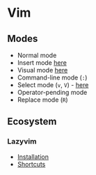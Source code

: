 # Vim

## Modes

- Normal mode
- Insert mode [here](shortcuts.md#insert)
- Visual mode [here](./shortcuts.md#visual-mode)
- Command-line mode (`:`)
- Select mode (`v`, `V`) - [here](./shortcuts.md#visual-mode)
- Operator-pending mode
- Replace mode (`R`)

## Ecosystem

### Lazyvim

- [Installation](https://www.lazyvim.org/installation)
- [Shortcuts](https://www.lazyvim.org/installation)

